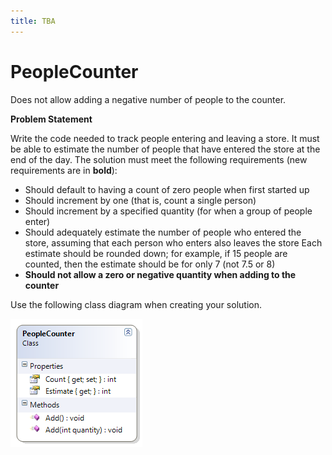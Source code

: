 ```yaml
---
title: TBA
---
```

# PeopleCounter

Does not allow adding a negative number of people to the counter.

**Problem Statement**

Write the code needed to track people entering and leaving a store. It must be able to estimate the number of people that have entered the store at the end of the day. The solution must meet the following requirements (new requirements are in **bold**):

* Should default to having a count of zero people when first started up
* Should increment by one (that is, count a single person)
* Should increment by a specified quantity (for when a group of people enter)
* Should adequately estimate the number of people who entered the store, assuming that each person who enters also leaves the store
  Each estimate should be rounded down; for example, if 15 people are counted, then the estimate should be for only 7 (not 7.5 or 8)
* **Should not allow a zero or negative quantity when adding to the counter**

Use the following class diagram when creating your solution.
 
![](G-PeopleCounter.png)
